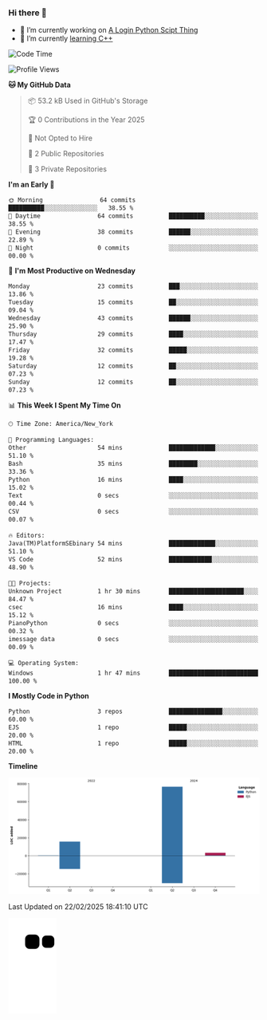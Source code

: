 ### Hi there 👋

<!--
**Iplay6432/Iplay6432** is a ✨ _special_ ✨ repository because its `README.md` (this file) appears on your GitHub profile.

Here are some ideas to get you started:

- 🔭 I’m currently working on ...
- 🌱 I’m currently learning ...
- 👯 I’m looking to collaborate on ...
- 🤔 I’m looking for help with ...
- 💬 Ask me about ...
- 📫 How to reach me: ...
- 😄 Pronouns: ...
- ⚡ Fun fact: ...
-->
- 🔭 I’m currently working on [A Login Python Scipt Thing](https://github.com/Iplay6432/Lugin-but-no-Pygame-)
- 🌱 I’m currently [learning C++](https://github.com/Iplay6432/LearningCpp)


<!--START_SECTION:waka-->
![Code Time](http://img.shields.io/badge/Code%20Time-107%20hrs%2050%20mins-blue)

![Profile Views](http://img.shields.io/badge/Profile%20Views-0-blue)

**🐱 My GitHub Data** 

> 📦 53.2 kB Used in GitHub's Storage 
 > 
> 🏆 0 Contributions in the Year 2025
 > 
> 🚫 Not Opted to Hire
 > 
> 📜 2 Public Repositories 
 > 
> 🔑 3 Private Repositories 
 > 
**I'm an Early 🐤** 

```text
🌞 Morning                64 commits          ██████████░░░░░░░░░░░░░░░   38.55 % 
🌆 Daytime                64 commits          ██████████░░░░░░░░░░░░░░░   38.55 % 
🌃 Evening                38 commits          ██████░░░░░░░░░░░░░░░░░░░   22.89 % 
🌙 Night                  0 commits           ░░░░░░░░░░░░░░░░░░░░░░░░░   00.00 % 
```
📅 **I'm Most Productive on Wednesday** 

```text
Monday                   23 commits          ███░░░░░░░░░░░░░░░░░░░░░░   13.86 % 
Tuesday                  15 commits          ██░░░░░░░░░░░░░░░░░░░░░░░   09.04 % 
Wednesday                43 commits          ██████░░░░░░░░░░░░░░░░░░░   25.90 % 
Thursday                 29 commits          ████░░░░░░░░░░░░░░░░░░░░░   17.47 % 
Friday                   32 commits          █████░░░░░░░░░░░░░░░░░░░░   19.28 % 
Saturday                 12 commits          ██░░░░░░░░░░░░░░░░░░░░░░░   07.23 % 
Sunday                   12 commits          ██░░░░░░░░░░░░░░░░░░░░░░░   07.23 % 
```


📊 **This Week I Spent My Time On** 

```text
🕑︎ Time Zone: America/New_York

💬 Programming Languages: 
Other                    54 mins             █████████████░░░░░░░░░░░░   51.10 % 
Bash                     35 mins             ████████░░░░░░░░░░░░░░░░░   33.36 % 
Python                   16 mins             ████░░░░░░░░░░░░░░░░░░░░░   15.02 % 
Text                     0 secs              ░░░░░░░░░░░░░░░░░░░░░░░░░   00.44 % 
CSV                      0 secs              ░░░░░░░░░░░░░░░░░░░░░░░░░   00.07 % 

🔥 Editors: 
Java(TM)PlatformSEbinary 54 mins             █████████████░░░░░░░░░░░░   51.10 % 
VS Code                  52 mins             ████████████░░░░░░░░░░░░░   48.90 % 

🐱‍💻 Projects: 
Unknown Project          1 hr 30 mins        █████████████████████░░░░   84.47 % 
csec                     16 mins             ████░░░░░░░░░░░░░░░░░░░░░   15.12 % 
PianoPython              0 secs              ░░░░░░░░░░░░░░░░░░░░░░░░░   00.32 % 
imessage data            0 secs              ░░░░░░░░░░░░░░░░░░░░░░░░░   00.09 % 

💻 Operating System: 
Windows                  1 hr 47 mins        █████████████████████████   100.00 % 
```

**I Mostly Code in Python** 

```text
Python                   3 repos             ███████████████░░░░░░░░░░   60.00 % 
EJS                      1 repo              █████░░░░░░░░░░░░░░░░░░░░   20.00 % 
HTML                     1 repo              █████░░░░░░░░░░░░░░░░░░░░   20.00 % 
```



**Timeline**

![Lines of Code chart](https://raw.githubusercontent.com/Iplay6432/Iplay6432/main/assets/bar_graph.png)


 Last Updated on 22/02/2025 18:41:10 UTC
<!--END_SECTION:waka-->

![snake](https://raw.githubusercontent.com/Iplay6432/Iplay6432/output/github-contribution-grid-snake.svg)
